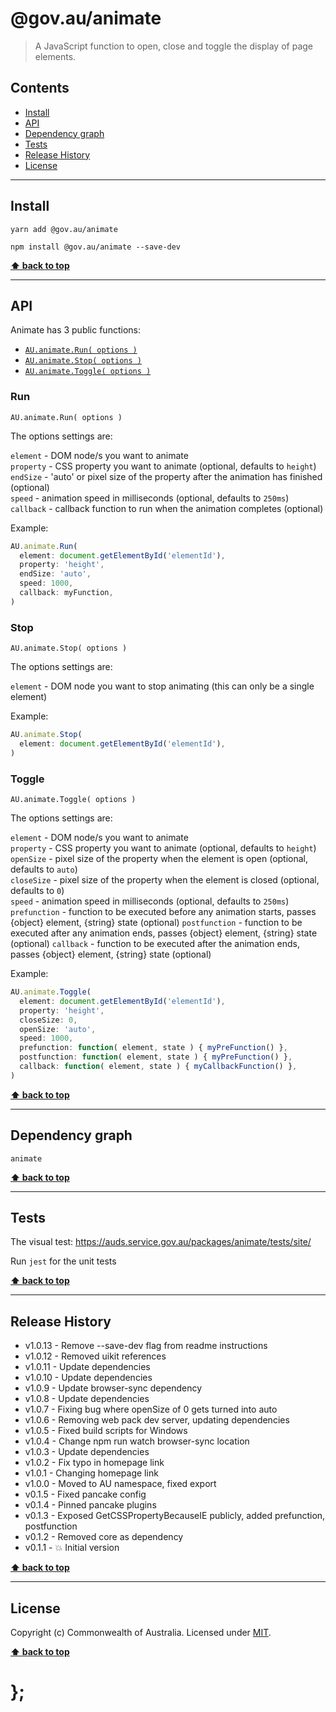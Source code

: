 @gov.au/animate
============

> A JavaScript function to open, close and toggle the display of page elements.


## Contents

* [Install](#install)
* [API](#api)
* [Dependency graph](#dependency-graph)
* [Tests](#tests)
* [Release History](#release-history)
* [License](#license)


----------------------------------------------------------------------------------------------------------------------------------------------------------------


## Install


```shell
yarn add @gov.au/animate
```

```shell
npm install @gov.au/animate --save-dev
```


**[⬆ back to top](#contents)**


----------------------------------------------------------------------------------------------------------------------------------------------------------------


## API


Animate has 3 public functions:

- [`AU.animate.Run( options )`](#run)
- [`AU.animate.Stop( options )`](#stop)
- [`AU.animate.Toggle( options )`](#toggle)


### Run

`AU.animate.Run( options )`

The options settings are:

`element` - DOM node/s you want to animate  
`property` - CSS property you want to animate (optional, defaults to `height`)  
`endSize` - 'auto' or pixel size of the property after the animation has finished (optional)  
`speed` - animation speed in milliseconds (optional, defaults to `250ms`)  
`callback` - callback function to run when the animation completes (optional)

Example:

```js
AU.animate.Run(
  element: document.getElementById('elementId'),
  property: 'height',
  endSize: 'auto',
  speed: 1000,
  callback: myFunction,
)
```


### Stop

`AU.animate.Stop( options )`

The options settings are:

`element` - DOM node you want to stop animating (this can only be a single element)

Example:

```js
AU.animate.Stop(
  element: document.getElementById('elementId'),
)
```


### Toggle

`AU.animate.Toggle( options )`

The options settings are:

`element` - DOM node/s you want to animate  
`property` - CSS property you want to animate (optional, defaults to `height`)  
`openSize` - pixel size of the property when the element is open (optional, defaults to `auto`)  
`closeSize` - pixel size of the property when the element is closed (optional, defaults to `0`)  
`speed` - animation speed in milliseconds (optional, defaults to `250ms`)  
`prefunction` - function to be executed before any animation starts, passes {object} element, {string} state (optional)
`postfunction` - function to be executed after any animation ends, passes {object} element, {string} state (optional)
`callback` - function to be executed after the animation ends, passes {object} element, {string} state (optional)

Example:

```js
AU.animate.Toggle(
  element: document.getElementById('elementId'),
  property: 'height',
  closeSize: 0,
  openSize: 'auto',
  speed: 1000,
  prefunction: function( element, state ) { myPreFunction() },
  postfunction: function( element, state ) { myPreFunction() },
  callback: function( element, state ) { myCallbackFunction() },
)
```


**[⬆ back to top](#contents)**


----------------------------------------------------------------------------------------------------------------------------------------------------------------



## Dependency graph

```shell
animate
```


**[⬆ back to top](#contents)**


----------------------------------------------------------------------------------------------------------------------------------------------------------------


## Tests

The visual test: https://auds.service.gov.au/packages/animate/tests/site/

Run `jest` for the unit tests


**[⬆ back to top](#contents)**


----------------------------------------------------------------------------------------------------------------------------------------------------------------


## Release History

* v1.0.13 - Remove --save-dev flag from readme instructions
* v1.0.12 - Removed uikit references
* v1.0.11 - Update dependencies
* v1.0.10 - Update dependencies
* v1.0.9  - Update browser-sync dependency
* v1.0.8  - Update dependencies
* v1.0.7  - Fixing bug where openSize of 0 gets turned into auto
* v1.0.6  - Removing web pack dev server, updating dependencies
* v1.0.5  - Fixed build scripts for Windows
* v1.0.4  - Change npm run watch browser-sync location
* v1.0.3  - Update dependencies
* v1.0.2  - Fix typo in homepage link
* v1.0.1  - Changing homepage link
* v1.0.0  - Moved to AU namespace, fixed export
* v0.1.5  - Fixed pancake config
* v0.1.4  - Pinned pancake plugins
* v0.1.3  - Exposed GetCSSPropertyBecauseIE publicly, added prefunction, postfunction
* v0.1.2  - Removed core as dependency
* v0.1.1  - 💥 Initial version


**[⬆ back to top](#contents)**


----------------------------------------------------------------------------------------------------------------------------------------------------------------


## License

Copyright (c) Commonwealth of Australia.
Licensed under [MIT](https://raw.githubusercontent.com/govau/design-system-components/packages/core/master/LICENSE).


**[⬆ back to top](#contents)**

# };